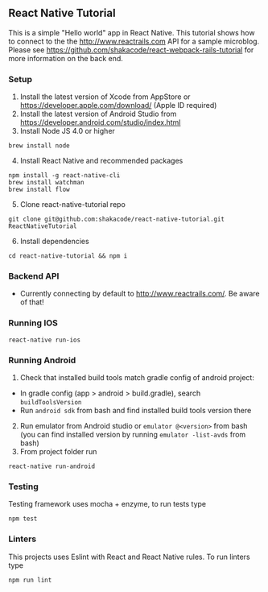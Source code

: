 ## React Native Tutorial
This is a simple "Hello world" app in React Native.
This tutorial shows how to connect to the the http://www.reactrails.com API for a sample microblog.
Please see https://github.com/shakacode/react-webpack-rails-tutorial for more information on the back end.

### Setup
1. Install the latest version of Xcode from AppStore or https://developer.apple.com/download/ (Apple ID required)
2. Install the latest version of Android Studio from https://developer.android.com/studio/index.html
3. Install Node JS 4.0 or higher

  ```
  brew install node
  ```
4. Install React Native and recommended packages

  ```
  npm install -g react-native-cli
  brew install watchman
  brew install flow
  ```
5. Clone react-native-tutorial repo

  ```
  git clone git@github.com:shakacode/react-native-tutorial.git ReactNativeTutorial
  ```
6. Install dependencies

  ```
  cd react-native-tutorial && npm i
  ```

### Backend API

* Currently connecting by default to http://www.reactrails.com/. Be aware of that!

### Running IOS
```
react-native run-ios
```

### Running Android
1. Check that installed build tools match gradle config of android project:
  - In gradle config (app > android > build.gradle), search `buildToolsVersion`
  - Run `android sdk` from bash and find installed build tools version there
2. Run emulator from Android studio or `emulator @<version>` from bash (you can find installed version by running `emulator -list-avds` from bash)
3. From project folder run
```
react-native run-android
```

### Testing
Testing framework uses mocha + enzyme, to run tests type
```
npm test
```

### Linters
This projects uses Eslint with React and React Native rules. To run linters type
```
npm run lint
```
